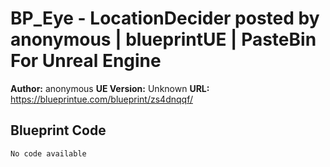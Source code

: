 # BP_Eye - LocationDecider posted by anonymous | blueprintUE | PasteBin For Unreal Engine

**Author:** anonymous
**UE Version:** Unknown
**URL:** https://blueprintue.com/blueprint/zs4dnqqf/

## Blueprint Code
```ue4
No code available
```
